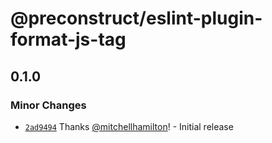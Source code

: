 # @preconstruct/eslint-plugin-format-js-tag

## 0.1.0
### Minor Changes



- [`2ad9494`](https://github.com/preconstruct/preconstruct/commit/2ad9494882822a5ef6c4aae5b47dc331fd2ac24c) Thanks [@mitchellhamilton](https://github.com/mitchellhamilton)! - Initial release
